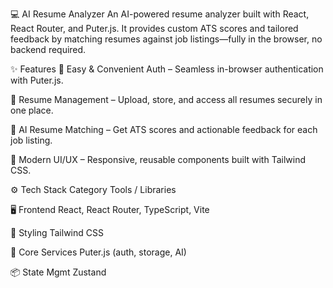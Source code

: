 💻 AI Resume Analyzer
An AI-powered resume analyzer built with React, React Router, and Puter.js.
It provides custom ATS scores and tailored feedback by matching resumes against job listings—fully in the browser, no backend required.

✨ Features
🔑 Easy & Convenient Auth – Seamless in-browser authentication with Puter.js.

📂 Resume Management – Upload, store, and access all resumes securely in one place.

🤖 AI Resume Matching – Get ATS scores and actionable feedback for each job listing.

🎨 Modern UI/UX – Responsive, reusable components built with Tailwind CSS.


⚙️ Tech Stack
Category	Tools / Libraries

🖥 Frontend	React, React Router, TypeScript, Vite

🎨 Styling	Tailwind CSS

🔌 Core Services	Puter.js (auth, storage, AI)

📦 State Mgmt	Zustand

